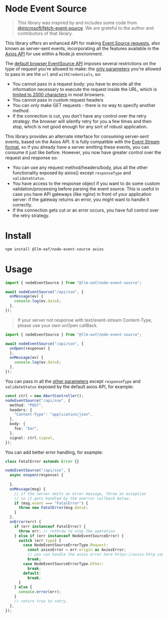 # Node Event Source

> This library was inspired by and includes some code from [@microsoft/fetch-event-source](https://github.com/Azure/fetch-event-source). We are grateful to the author and contributors of that library.

This library offers an enhanced API for making [Event Source requests](https://developer.mozilla.org/en-US/docs/Web/API/Server-sent_events/Using_server-sent_events), also known as server-sent events, incorporating all the features available in the [Axios API](https://axios-http.com/docs/api_intro) for use within a Node.js environment.

The [default browser EventSource API](https://developer.mozilla.org/en-US/docs/Web/API/EventSource) imposes several restrictions on the type of request you're allowed to make: the [only parameters](https://developer.mozilla.org/en-US/docs/Web/API/EventSource/EventSource#Parameters) you're allowed to pass in are the `url` and `withCredentials`, so:

- You cannot pass in a request body: you have to encode all the information necessary to execute the request inside the URL, which is [limited to 2000 characters](https://stackoverflow.com/questions/417142) in most browsers.
- You cannot pass in custom request headers
- You can only make GET requests - there is no way to specify another method.
- If the connection is cut, you don't have any control over the retry strategy: the browser will silently retry for you a few times and then stop, which is not good enough for any sort of robust application.

This library provides an alternate interface for consuming server-sent events, based on the Axios API. It is fully compatible with the [Event Stream format](https://developer.mozilla.org/en-US/docs/Web/API/Server-sent_events/Using_server-sent_events#Event_stream_format), so if you already have a server emitting these events, you can consume it just like before. However, you now have greater control over the request and response so:

- You can use any request method/headers/body, plus all the other functionality exposed by axios() except `responseType` and `validateStatus`.
- You have access to the response object if you want to do some custom validation/processing before parsing the event source. This is useful in case you have API gateways (like nginx) in front of your application server: if the gateway returns an error, you might want to handle it correctly.
- If the connection gets cut or an error occurs, you have full control over the retry strategy.

# Install

```sh
npm install @llm-eaf/node-event-source axios
```

# Usage

```ts
import { nodeEventSource } from "@llm-eaf/node-event-source";

await nodeEventSource("/api/sse", {
  onMessage(ev) {
    console.log(ev.data);
  },
});
```

> If your server not response with text/event-stream Content-Type, please use your own onOpen callBack.

```ts
import { nodeEventSource } from "@llm-eaf/node-event-source";

await nodeEventSource("/api/sse", {
  onOpen(response) {
  },
  onMessage(ev) {
    console.log(ev.data);
  },
});
```

You can pass in all the [other parameters](https://axios-http.com/docs/req_config) except `responseType` and `validateStatus` exposed by the default axios API, for example:

```ts
const ctrl = new AbortController();
nodeEventSource("/api/sse", {
  method: "POST",
  headers: {
    "Content-Type": "application/json",
  },
  body: {
    foo: "bar",
  },
  signal: ctrl.signal,
});
```

You can add better error handling, for example:

```ts
class FatalError extends Error {}

nodeEventSource("/api/sse", {
  async onopen(response) {
    
  },
  onMessage(msg) {
    // if the server emits an error message, throw an exception
    // so it gets handled by the onerror callback below:
    if (msg.event === "FatalError") {
      throw new FatalError(msg.data);
    }
  },
  onError(err) {
    if (err instanceof FatalError) {
      throw err; // rethrow to stop the operation
    } else if (err instanceof NodeEventSourceError) {
      switch (err.type) {
        case NodeEventSourceErrorType.Request:
          const axiosError = err.origin as AxiosError;
          // you can handle the axios error here https://axios-http.com/docs/handling_errors
          break;
        case NodeEventSourceErrorType.Other:
          break;
        default:
          break;
      }
    } else {
      console.error(err);
    }
    // return true to retry.
  },
});
```
